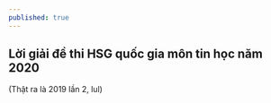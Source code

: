 ```yaml
---
published: true
---
```

## Lời giải đề thi HSG quốc gia môn tin học năm 2020
(Thật ra là 2019 lần 2, lul)
